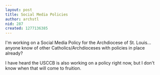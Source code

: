 ```yaml
---
layout: post
title: Social Media Policies
author: archstl
nid: 287
created: 1277136385
---
```

<p>I&#39;m working on a Social Media Policy for the Archdiocese of St. Louis... anyone know of other Catholics/Archdioceses with policies in place already?</p>
<p>I have heard the USCCB is also working on a policy right now, but I don&#39;t know when that will come to fruition.</p>
